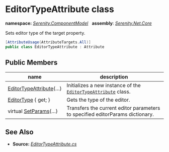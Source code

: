 # EditorTypeAttribute class
**namespace:** *[Serenity.ComponentModel](../README.md#serenity.componentmodel-namespace)*   **assembly**: *[Serenity.Net.Core](../README.md)*

Sets editor type of the target property.

```csharp
[AttributeUsage(AttributeTargets.All)]
public class EditorTypeAttribute : Attribute
```

## Public Members

| name | description |
| --- | --- |
| [EditorTypeAttribute](EditorTypeAttribute/EditorTypeAttribute.md)(…) | Initializes a new instance of the [`EditorTypeAttribute`](EditorTypeAttribute.md) class. |
| [EditorType](EditorTypeAttribute/EditorType.md) { get; } | Gets the type of the editor. |
| virtual [SetParams](EditorTypeAttribute/SetParams.md)(…) | Transfers the current editor parameters to specified editorParams dictionary. |

## See Also

* **Source:** *[EditorTypeAttribute.cs](https://github.com/serenity-is/Serenity/blob/master/src/Serenity.Net.Core/ComponentModel/PropertyGrid/Editing/EditorTypeAttribute.cs)*